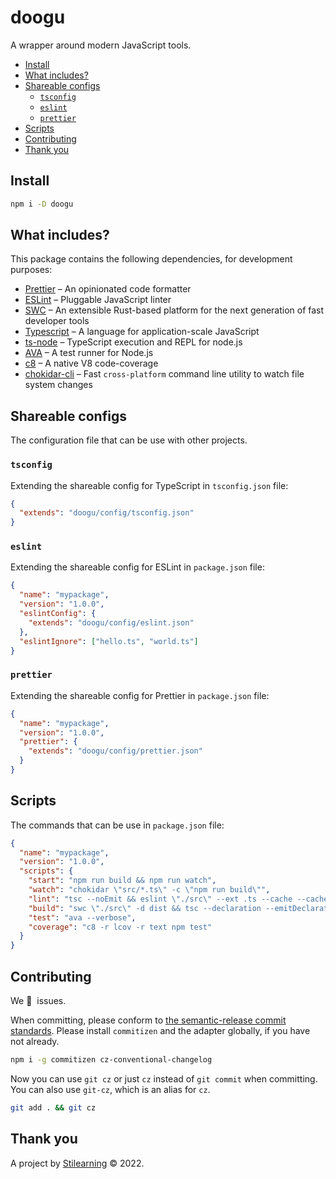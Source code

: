# doogu

A wrapper around modern JavaScript tools.

- [Install](#install)
- [What includes?](#what-includes)
- [Shareable configs](#shareable-configs)
  - [`tsconfig`](#tsconfig)
  - [`eslint`](#eslint)
  - [`prettier`](#prettier)
- [Scripts](#scripts)
- [Contributing](#contributing)
- [Thank you](#thank-you)

## Install

```bash
npm i -D doogu
```

## What includes?

This package contains the following dependencies, for development purposes:

- [Prettier](https://prettier.io/) – An opinionated code formatter
- [ESLint](https://eslint.org/) – Pluggable JavaScript linter
- [SWC](https://swc.rs/) – An extensible Rust-based platform for the next generation of fast developer tools
- [Typescript](https://www.typescriptlang.org/) – A language for application-scale JavaScript
- [ts-node](https://typestrong.org/ts-node/) – TypeScript execution and REPL for node.js
- [AVA](https://github.com/avajs/ava) – A test runner for Node.js
- [c8](https://github.com/bcoe/c8) – A native V8 code-coverage
- [chokidar-cli](https://www.npmjs.com/package/chokidar-cli) – Fast `cross-platform` command line utility to watch file system changes

## Shareable configs

The configuration file that can be use with other projects.

### `tsconfig`

Extending the shareable config for TypeScript in `tsconfig.json` file:

```json
{
  "extends": "doogu/config/tsconfig.json"
}
```

### `eslint`

Extending the shareable config for ESLint in `package.json` file:

```json
{
  "name": "mypackage",
  "version": "1.0.0",
  "eslintConfig": {
    "extends": "doogu/config/eslint.json"
  },
  "eslintIgnore": ["hello.ts", "world.ts"]
}
```

### `prettier`

Extending the shareable config for Prettier in `package.json` file:

```json
{
  "name": "mypackage",
  "version": "1.0.0",
  "prettier": {
    "extends": "doogu/config/prettier.json"
  }
}
```

## Scripts

The commands that can be use in `package.json` file:

```json
{
  "name": "mypackage",
  "version": "1.0.0",
  "scripts": {
    "start": "npm run build && npm run watch",
    "watch": "chokidar \"src/*.ts\" -c \"npm run build\"",
    "lint": "tsc --noEmit && eslint \"./src\" --ext .ts --cache --cache-location \"node_modules/.cache/.eslintcache\"",
    "build": "swc \"./src\" -d dist && tsc --declaration --emitDeclarationOnly",
    "test": "ava --verbose",
    "coverage": "c8 -r lcov -r text npm test"
  }
}
```

## Contributing

We 💛&nbsp; issues.

When committing, please conform to [the semantic-release commit standards](https://www.conventionalcommits.org/). Please install `commitizen` and the adapter globally, if you have not already.

```bash
npm i -g commitizen cz-conventional-changelog
```

Now you can use `git cz` or just `cz` instead of `git commit` when committing. You can also use `git-cz`, which is an alias for `cz`.

```bash
git add . && git cz
```

## Thank you

A project by [Stilearning](https://stilearning.com) &copy; 2022.
